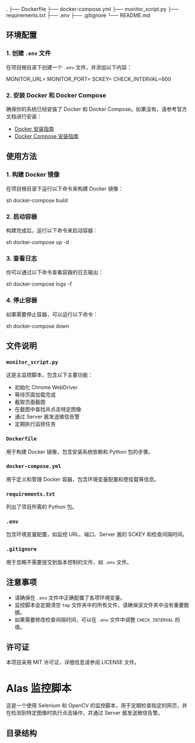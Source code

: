 .
├── Dockerfile
├── docker-compose.yml
├── monitor_script.py
├── requirements.txt
├── .env
├── .gitignore
└── README.md

## 环境配置

### 1. 创建 `.env` 文件

在项目根目录下创建一个 `.env` 文件，并添加以下内容：

MONITOR_URL=
MONITOR_PORT=
SCKEY=
CHECK_INTERVAL=600

### 2. 安装 Docker 和 Docker Compose

确保你的系统已经安装了 Docker 和 Docker Compose。如果没有，请参考官方文档进行安装：

- [Docker 安装指南](https://docs.docker.com/get-docker/)
- [Docker Compose 安装指南](https://docs.docker.com/compose/install/)

## 使用方法

### 1. 构建 Docker 镜像

在项目根目录下运行以下命令来构建 Docker 镜像：

sh
docker-compose build

### 2. 启动容器

构建完成后，运行以下命令来启动容器：

sh
docker-compose up -d

### 3. 查看日志

你可以通过以下命令查看容器的日志输出：

sh
docker-compose logs -f

### 4. 停止容器

如果需要停止容器，可以运行以下命令：

sh
docker-compose down

## 文件说明

### `monitor_script.py`

这是主监控脚本，包含以下主要功能：

- 初始化 Chrome WebDriver
- 等待页面加载完成
- 截取页面截图
- 在截图中查找并点击特定图像
- 通过 Server 酱发送微信告警
- 定期执行监控任务

### `Dockerfile`

用于构建 Docker 镜像，包含安装系统依赖和 Python 包的步骤。

### `docker-compose.yml`

用于定义和管理 Docker 容器，包含环境变量配置和卷挂载等信息。

### `requirements.txt`

列出了项目所需的 Python 包。

### `.env`

包含环境变量配置，如监控 URL、端口、Server 酱的 SCKEY 和检查间隔时间。

### `.gitignore`

用于忽略不需要提交到版本控制的文件，如 `.env` 文件。

## 注意事项

- 请确保在 `.env` 文件中正确配置了各项环境变量。
- 监控脚本会定期清空 `tmp` 文件夹中的所有文件，请确保该文件夹中没有重要数据。
- 如果需要修改检查间隔时间，可以在 `.env` 文件中调整 `CHECK_INTERVAL` 的值。

## 许可证

本项目采用 MIT 许可证，详细信息请参阅 LICENSE 文件。

# Alas 监控脚本

这是一个使用 Selenium 和 OpenCV 的监控脚本，用于定期检查指定的网页，并在检测到特定图像时执行点击操作，并通过 Server 酱发送微信告警。

## 目录结构